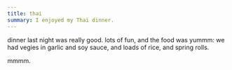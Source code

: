 ```yaml
---
title: thai
summary: I enjoyed my Thai dinner.
---
```


dinner last night was really good. lots of fun, and the food was yummm: we had vegies in garlic and soy sauce, and loads of rice, and spring rolls.

mmmm.